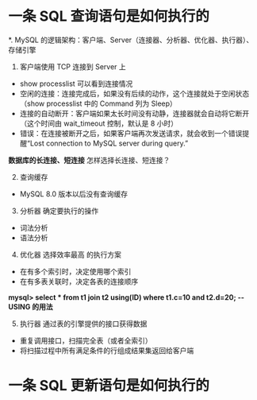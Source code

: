 # 一条 SQL 查询语句是如何执行的

*. MySQL 的逻辑架构：客户端、Server（连接器、分析器、优化器、执行器）、存储引擎

1. 客户端使用 TCP 连接到 Server 上
  - show processlist 可以看到连接情况
  - 空闲的连接：连接完成后，如果没有后续的动作，这个连接就处于空闲状态（show processlist 中的 Command 列为 Sleep）
  - 连接的自动断开：客户端如果太长时间没有动静，连接器就会自动将它断开（这个时间由 wait_timeout 控制，默认是 8 小时）
  - 错误：在连接被断开之后，如果客户端再次发送请求，就会收到一个错误提醒“Lost connection to MySQL server during query.”
  
  **数据库的长连接、短连接** 怎样选择长连接、短连接？

2. 查询缓存
  - MySQL 8.0 版本以后没有查询缓存

3. 分析器
  确定要执行的操作
  - 词法分析
  - 语法分析

4. 优化器
  选择效率最高 的执行方案
  - 在有多个索引时，决定使用哪个索引
  - 在有多表关联时，决定各表的连接顺序

  **mysql> select * from t1 join t2 using(ID)  where t1.c=10 and t2.d=20; -- USING 的用法**

5. 执行器
  通过表的引擎提供的接口获得数据
  - 重复调用接口，扫描完全表（或者全索引）
  - 将扫描过程中所有满足条件的行组成结果集返回给客户端

# 一条 SQL 更新语句是如何执行的


